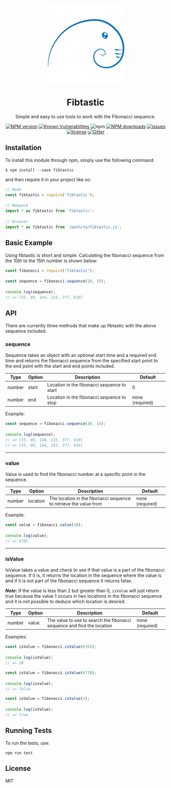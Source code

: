 <p align="center">
  <img width="250" height="250" src="https://raw.githubusercontent.com/robertcorponoi/graphics/master/fibtastic/fibtastic-logo.png">
</p>

<h1 align="center">Fibtastic</h1>

<p align="center">Simple and easy to use tools to work with the Fibonacci sequence.<p>

<div align="center">

  [![NPM version](https://img.shields.io/npm/v/fibtastic.svg?style=flat)](https://www.npmjs.com/package/fibtastic)
  [![Known Vulnerabilities](https://snyk.io/test/github/robertcorponoi/fibtastic/badge.svg)](https://snyk.io/test/github/robertcorponoi/fibtastic)
  ![npm](https://img.shields.io/npm/dt/fibtastic)
  [![NPM downloads](https://img.shields.io/npm/dm/fibtastic.svg?style=flat)](https://www.npmjs.com/package/fibtastic)
  <a href="https://badge.fury.io/js/fibtastic"><img src="https://img.shields.io/github/issues/robertcorponoi/fibtastic.svg" alt="issues" height="18"></a>
  <a href="https://badge.fury.io/js/fibtastic"><img src="https://img.shields.io/github/license/robertcorponoi/fibtastic.svg" alt="license" height="18"></a>
  [![Gitter](https://badges.gitter.im/gitterHQ/gitter.svg)](https://gitter.im/robertcorponoi)

</div>

## **Installation**

To install this module through npm, simply use the following command:

```
$ npm install --save fibtastic
```

and then require it in your project like so:

```js
// Node
const fibtastic = require('fibtastic');

// Webpack
import * as fibtastic from 'fibtastic';

// Browser
import * as fibtastic from '/path/to/fibtastic.js';
```

## **Basic Example**

Using fibtastic is short and simple. Calculating the fibonacci sequence from the 10th to the 15th number is shown below:

```js
const fibonacci = require("fibtastic");

const sequence = fibonacci.sequence(10, 15);

console.log(sequence);
// => [55, 89, 144, 233, 377, 610]
```

## **API**

There are currently three methods that make up fibtastic with the above sequence included.

### **sequence**

Sequence takes an object with an optional start time and a required end time and returns the fibonacci sequence from the specified start point to the end point with the start and end points included.

| Type   | Option | Description | Default |
| ------ | ------ | ----------- | ------- |
| number | start  | Location in the fibonacci sequence to start | 0
| number | end    | Location in the fibonacci sequence to stop  | none (required)

Example:

```js
const sequence = fibonacci.sequence(10, 15);

console.log(sequence);
// => [55, 89, 144, 233, 377, 610]
// => [55, 89, 144, 233, 377, 610]
```

---

### **value**

Value is used to find the fibonacci number at a specific point in the sequence.

| Type   | Option    | Description | Default |
| ------ | --------- | ----------- | ------- |
| number | location  | The location in the fibonacci sequence to retrieve the value from | none (required)

Example:

```js
const value = fibonacci.value(20);

console.log(value); 
// => 6765
```

---

### **isValue**

IsValue takes a value and check to see if that value is a part of the fibonacci sequence. If it is, it returns the location in the sequence where the value is and if it is not part of the fibonacci sequence it returns false.

_**Note:**_ If the value is less than 2 but greater than 0, `isValue` will just return true because the value 1 occurs in two locations in the fibonacci sequence and it is not possible to deduce which location is desired.

| Type   | Option | Description | Default |
| ------ | ------ | ----------- | ------- |
| number | value  | The value to use to search the fibonacci sequence and find the location | none (required)

Examples:

```js
const isValue = fibonacci.isValue(6765);

console.log(isValue); 
// => 20
```

```js
const isValue = fibonacci.isValue(6770);

console.log(isvalue); 
// => false
```

```js
const isValue = fibonacci.isValue(1);

console.log(isValue); 
// => true
```

## **Running Tests**

To run the tests, use:

```
npm run test
```

## **License**

MIT